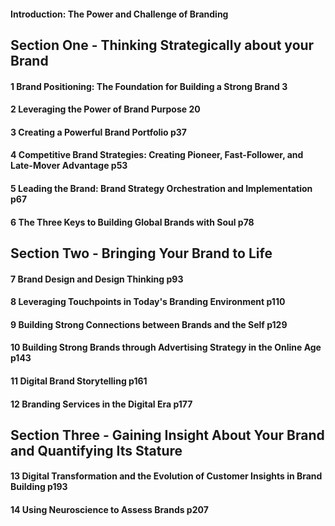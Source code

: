 

#### Introduction: The Power and Challenge of Branding 

## Section One - Thinking Strategically about your Brand
#### 1 Brand Positioning: The Foundation for Building a Strong Brand 3
#### 2 Leveraging the Power of Brand Purpose 20
#### 3 Creating a Powerful Brand Portfolio p37
#### 4 Competitive Brand Strategies: Creating Pioneer, Fast-Follower, and Late-Mover Advantage p53
#### 5 Leading the Brand: Brand Strategy Orchestration and Implementation p67
#### 6 The Three Keys to Building Global Brands with Soul p78

## Section Two - Bringing Your Brand to Life 
#### 7 Brand Design and Design Thinking p93
#### 8 Leveraging Touchpoints in Today's Branding Environment p110
#### 9 Building Strong Connections between Brands and the Self p129
#### 10 Building Strong Brands through Advertising Strategy in the Online Age p143
#### 11 Digital Brand Storytelling p161
#### 12 Branding Services in the Digital Era p177

## Section Three - Gaining Insight About Your Brand and Quantifying Its Stature 
#### 13 Digital Transformation and the Evolution of Customer Insights in Brand Building p193
#### 14 Using Neuroscience to Assess Brands p207